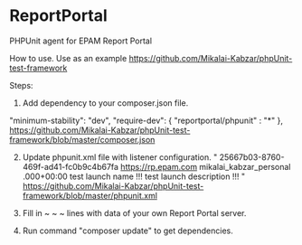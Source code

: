 # ReportPortal
PHPUnit agent for EPAM Report Portal

How to use.
Use as an example https://github.com/Mikalai-Kabzar/phpUnit-test-framework

Steps:
1) Add dependency to your composer.json file.

  "minimum-stability": "dev",
  "require-dev": {
    "reportportal/phpunit" : "*"
  },
  https://github.com/Mikalai-Kabzar/phpUnit-test-framework/blob/master/composer.json
  
2) Update phpunit.xml file with listener configuration.
"
    <listeners>
        <listener class="agentPHPUnit" file="vendor/reportportal/phpunit/src/agentPHPUnit.php">
            <arguments>
                <string>25667b03-8760-469f-ad41-fc0b9c4b67fa</string>
                <string>https://rp.epam.com</string>
                <string>mikalai_kabzar_personal</string>
                <string>.000+00:00</string>
                <string>test launch name !!!</string>
                <string>test launch description !!!</string>
            </arguments>
        </listener>
    </listeners> 
"
https://github.com/Mikalai-Kabzar/phpUnit-test-framework/blob/master/phpunit.xml

3) Fill in <string> ~ ~ ~ </string> lines with data of your own Report Portal server.

4) Run command "composer update" to get dependencies.

